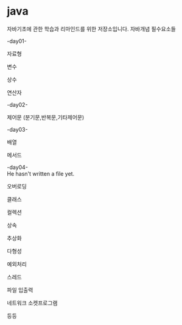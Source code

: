 # java
자바기초에 관한 학습과 리마인드를 위한 저장소입니다. 
자바개념 필수요소들


-day01-

자료형

변수

상수

연산자

-day02-

제어문
(분기문,반복문,기타제어문)

-day03-

배열

메서드

-day04-   
He hasn't written a file yet.

오버로딩

클래스

컬렉션

상속

추상화

다형성

예외처리

스레드

파일 입출력

네트워크 소켓프로그램

등등 
